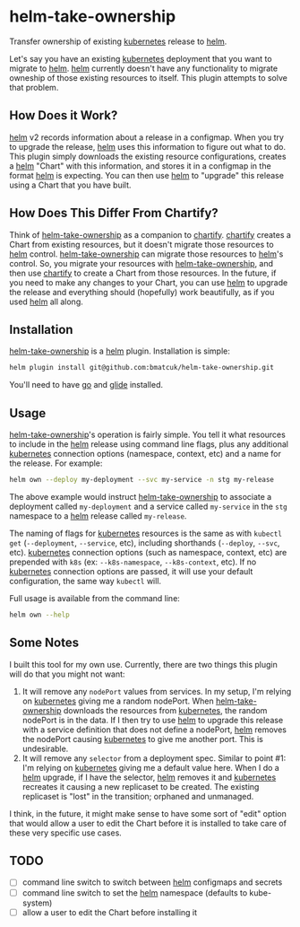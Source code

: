 # helm-take-ownership
Transfer ownership of existing [kubernetes] release to [helm].

Let's say you have an existing [kubernetes] deployment that you want to migrate
to [helm]. [helm] currently doesn't have any functionality to migrate owneship
of those existing resources to itself. This plugin attempts to solve that
problem.

## How Does it Work?
[helm] v2 records information about a release in a configmap. When you try to
upgrade the release, [helm] uses this information to figure out what to do.
This plugin simply downloads the existing resource configurations, creates a
[helm] "Chart" with this information, and stores it in a configmap in the
format [helm] is expecting. You can then use [helm] to "upgrade" this release
using a Chart that you have built.

## How Does This Differ From Chartify?
Think of [helm-take-ownership] as a companion to [chartify]. [chartify] creates
a Chart from existing resources, but it doesn't migrate those resources to
[helm] control. [helm-take-ownership] can migrate those resources to [helm]'s
control. So, you migrate your resources with [helm-take-ownership], and then use
[chartify] to create a Chart from those resources. In the future, if you need
to make any changes to your Chart, you can use [helm] to upgrade the release
and everything should (hopefully) work beautifully, as if you used [helm] all
along.

## Installation
[helm-take-ownership] is a [helm] plugin. Installation is simple:

```bash
helm plugin install git@github.com:bmatcuk/helm-take-ownership.git
```

You'll need to have [go] and [glide] installed.

## Usage
[helm-take-ownership]'s operation is fairly simple. You tell it what resources
to include in the [helm] release using command line flags, plus any additional
[kubernetes] connection options (namespace, context, etc) and a name for the
release. For example:

```bash
helm own --deploy my-deployment --svc my-service -n stg my-release
```

The above example would instruct [helm-take-ownership] to associate a
deployment called `my-deployment` and a service called `my-service` in the
`stg` namespace to a [helm] release called `my-release`.

The naming of flags for [kubernetes] resources is the same as with `kubectl
get` (`--deployment`, `--service`, etc), including shorthands (`--deploy`,
`--svc`, etc). [kubernetes] connection options (such as namespace, context,
etc) are prepended with `k8s` (ex: `--k8s-namespace`, `--k8s-context`, etc).
If no [kubernetes] connection options are passed, it will use your default
configuration, the same way `kubectl` will.

Full usage is available from the command line:

```bash
helm own --help
```

## Some Notes
I built this tool for my own use. Currently, there are two things this plugin
will do that you might not want:

1. It will remove any `nodePort` values from services. In my setup, I'm relying
   on [kubernetes] giving me a random nodePort. When [helm-take-ownership]
   downloads the resources from [kubernetes], the random nodePort is in the
   data. If I then try to use [helm] to upgrade this release with a service
   definition that does not define a nodePort, [helm] removes the nodePort
   causing [kubernetes] to give me another port. This is undesirable.
2. It will remove any `selector` from a deployment spec. Similar to point #1:
   I'm relying on [kubernetes] giving me a default value here. When I do a
   [helm] upgrade, if I have the selector, [helm] removes it and [kubernetes]
   recreates it causing a new replicaset to be created. The existing replicaset
   is "lost" in the transition; orphaned and unmanaged.

I think, in the future, it might make sense to have some sort of "edit" option
that would allow a user to edit the Chart before it is installed to take care
of these very specific use cases.

## TODO
- [ ] command line switch to switch between [helm] configmaps and secrets
- [ ] command line switch to set the [helm] namespace (defaults to kube-system)
- [ ] allow a user to edit the Chart before installing it

[helm-take-ownership]: https://github.com/bmatcuk/helm-take-ownership
[kubernetes]: https://kubernetes.io/
[helm]: https://helm.sh/
[chartify]: https://github.com/appscode/chartify
[go]: https://golang.org/
[glide]: https://glide.sh/
